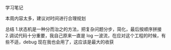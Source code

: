 学习笔记

本周内容太多，建议对时间进行合理规划

总结 1.状态机是一种分而治之的方法，把复杂问题分步，简化，最后按顺序拼接 2.调试代码十分重要，我自己原来一直是 log 一波流，在应对这个工程的时候，有些不适，debug 现在我也会用了，这应该是最大的收获
